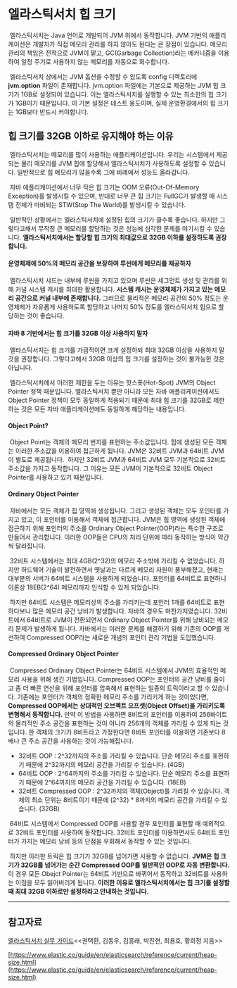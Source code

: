 # 엘라스틱서치 힙 크기

 엘라스틱서치는 Java 언어로 개발되어 JVM 위에서 동작합니다. JVM 기반의 애플리케이션은 개발자가 직접 메모리 관리를 하지 않아도 된다는 큰 장점이 있습니다. 메모리 관리의 책임은 전적으로 JVM이 맡고, GC(Garbage Collection)라는 메커니즘을 이용하여 일정 주기로 사용하지 않는 메모리를 자동으로 회수합니다.

 엘라스틱서치 상에서는 JVM 옵션을 수정할 수 있도록 config 디렉토리에 **jvm.option** 파일이 존재합니다. jvm.option 파일에는 기본으로 제공하는 JVM 힙 크기가 1GB로 설정되어 있습니다. 이는 엘라스틱서치를 실행할 수 있는 최소한의 힙 크기가 1GB이기 때문입니다. 이 기본 설정은 테스트 용도이며, 실제 운영환경에서의 힙 크기는 1GB보다 반드시 커야합니다.

## 힙 크기를 32GB 이하로 유지해야 하는 이유

 엘라스틱서치는 메모리를 많이 사용하는 애플리케이션입니다. 우리는 시스템에서 제공되는 물리 메모리를 JVM 힙에 할당해서 엘라스틱서치가 사용하도록 설정할 수 있습니다. 일반적으로 힙 메모리가 많을수록 그에 비례에서 성능도 올라갑니다.

 자바 애플리케이션에서 너무 작은 힙 크기는 OOM 오류(Out-Of-Memory Exception)를 발생시킬 수 있으며, 반대로 너무 큰 힙 크기는 FullGC가 발생할 때 시스템 전체가 마비되는 STW(Stop The World)를 발생시킬 수 있습니다.

 일반적인 상황에서는 엘라스틱서치에 설정된 힙의 크기가 클수록 좋습니다. 하지만 그렇다고해서 무작정 큰 메모리를 할당하는 것은 성능에 심각한 문제를 야기시킬 수 있습니다. **엘라스틱서치에서는 할당할 힙 크기의 최대값으로 32GB 이하를 설정하도록 권장합니다.**

#### 운영체제에 50%의 메모리 공간을 보장하여 루씬에게 메모리를 제공하자

 엘라스틱서치 샤드는 내부에 루씬을 가지고 있으며 루씬은 세그먼트 생성 및 관리를 위해 커널 시스템 캐시를 최대한 활용합니다. **시스템 캐시는 운영체제가 가지고 있는 메모리 공간으로 커널 내부에 존재합니다.** 그러므로 물리적은 메모리 공간의 50% 정도는 운영체제가 자유롭게 사용하도록 할당하고 나머지 50% 정도를 엘라스틱서치 힙으로 할당하는 것이 좋습니다.

#### 자바 8 기반에서는 힙 크기를 32GB 이상 사용하지 말자

 엘라스틱서치는 힙 크기를 가급적이면 크게 설정하되 최대 32GB 이상을 사용하지 말 것을 권장합니다. 그렇다고해서 32GB 이상의 힙 크기를 설정하는 것이 불가능한 것은 아닙니다.

 엘라스틱서치에서 이러한 제한을 두는 이유는 핫스폿(Hot-Spot) JVM의 Object Pointer 정책 때문입니다. 엘라스틱서치 뿐만 아니라 모든 자바 애플리케이션에서도 Object Pointer 정책이 모두 동일하게 적용되기 때문에 최대 힙 크기를 32GB로 제한하는 것은 모든 자바 애플리케이션에도 동일하게 해당하는 내용입니다.

#### Object Point?

 Object Point는 객체의 메모리 번지를 표현하는 주소값입니다. 힙에 생성된 모든 객체는 이러한 주소값을 이용하여 접근하게 됩니다. JVM은 32비트 JVM과 64비트 JVM이 별도로 제공됩니다.  하지만 32비트 JVM과 64비트 JVM 모두 기본적으로 32비트 주소값을 가지고 동작합니다. 그 이유는 모든 JVM이 기본적으로 32비트 Object Pointer를 사용하고 있기 때문입니다.

#### Ordinary Object Pointer

 자바에서는 모든 객체가 힙 영역에 생성됩니다. 그리고 생성된 객체는 모두 포인터를 가지고 있고, 이 포인터를 이용해서 객체에 접근합니다. JVM은 힙 영역에 생성된 객체에 접근하기 위해 포인터의 주소를 Ordinary Object Pointer(OOP)라는 특수한 구조로 만들어서 관리합니다. 이러한 OOP들은 CPU의 처리 단위에 따라 동작하는 방식이 약간씩 달라집니다.

 32비트 시스템에서는 최대 4GB(2^32)의 메모리 주소밖에 가리킬 수 없었습니다. 하지만 하드웨어 기술이 발전하면서 옛날과는 다르게 메모리 자원이 풍부해졌고, 현재는 대부분의 서버가 64비트 시스템을 사용하게 되었습니다. 포인터를 64비트로 표현하니 이론상 18EB(2^64) 메모리까지 인식할 수 있게 되었습니다.

 하지만 64비트 시스템은 메모리상의 주소를 가리키는데 포인터 1개를 64비트로 표현하다보니 많은 메모리 공간 낭비가 발생합니다. 자바의 경우도 마찬가지였습니다. 32비트에서 64비트로 JVM이 전환되면서 Ordinary Object Pointer를 위해 낭비되는 메모리 문제가 발생하게 됩니다. 자바에서는 이러한 문제를 해결하기 위해 기존의 OOP를 개선하여 Compressed OOP라는 새로운 개념의 포인터 관리 기법을 도입했습니다.

#### Compressed Ordinary Object Pointer

 Compressed Ordinary Object Pointer는 64비트 시스템에서 JVM의 효율적인 메모리 사용을 위해 생긴 기법입니다. Compressed OOP는 포인터의 공간 낭비를 줄이고 좀 더 빠른 연산을 위해 포인터를 압축해서 표현하는 일종의 트릭이라고 할 수 있습니다. 기존에는 포인터가 객체의 정확한 메모리 주소를 가리키게 하는 것이었다면, **Compressed OOP에서는 상대적인 오브젝트 오프셋(Object Offset)을 가리키도록 변형해서 동작합니다.** 만약 이 방법을 사용하면 8비트의 포인터를 이용하여 256바이트의 물리적인 주소 공간을 표현하는 것이 아니라 256개의 객체를 가리킬 수 있게 되는 것입니다. 한 객체의 크기가 8비트라고 가정한다면 8비트 포인터를 이용하면 기존보다 8배나 큰 주소 공간을 사용하는 것이 가능해집니다.

-   32비트 OOP : 2^32까지의 주소를 가리킬 수 있습니다. 단순 메모리 주소를 표현하기 때문에 2^32까지의 메모리 공간을 가리킬 수 있습니다. (4GB)
-   64비트 OOP : 2^64까지의 주소를 가리킬 수 있습니다. 단순 메모리 주소를 표현하기 때문에 2^64까지의 메모리 공간을 가리킬 수 있습니다. (18EB)
-   32비트 Compressed OOP : 2^32까지의 객체(Object)를 가리킬 수 있습니다. 객체의 최소 단위는 8비트이기 때문에 (2^32) \* 8까지의 메모리 공간을 가리킬 수 있습니다. (32GB)

 64비트 시스템에서 Compressed OOP를 사용할 경우 포인터를 표현할 때 예외적으로 32비트 포인터를 사용하여 동작합니다. 32비트 포인터를 이용하면서도 64비트 포인터가 가지는 메모리 낭비 등의 단점을 우회해서 동작할 수 있는 것입니다.

 하지만 이러한 트릭은 힙 크기가 32GB를 넘어가면 사용할 수 없습니다. **JVM은 힙 크기가 32GB를 넘어가는 순간 Compressed OOP를 일반적인 OOP로 자동 변환합니다.** 이 경우 모든 Obejct Pointer는 64비트 기반으로 바뀌어서 동작하고 32비트를 사용하는 이점을 모두 잃어버리게 됩니다. **이러한 이유로 엘라스틱서치에서는 힙 크기를 설정할 때 최대 32GB 이하로만 설정하라고 안내하는 것입니다.**

---

## 참고자료

[엘라스틱서치 실무 가이드](http://www.kyobobook.co.kr/product/detailViewKor.laf?ejkGb=KOR&mallGb=KOR&barcode=9791158391485&orderClick=LAG&Kc=)<<권택환, 김동우, 김흥래, 박진현, 최용호, 황희정 지음>>

[https://www.elastic.co/guide/en/elasticsearch/reference/current/heap-size.html](https://www.elastic.co/guide/en/elasticsearch/reference/current/heap-size.html)